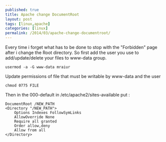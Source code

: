 ```yaml
---
published: true
title: Apache change DocumentRoot
layout: post
tags: [linux,apache]
categories: [linux]
permalink: /2014/03/apache-change-documentroot/
---
```

Every time i forget what has to be done to stop with the "Forbidden" page after i change the Root directory.
So first add the user you use to add/update/delete your files to www-data group.

```
usermod -a -G www-data mraiur
```


Update permissions of file that must be writable by www-data and the user

```
chmod 0775 FILE
```

Then in the 000-default in /etc/apache2/sites-available put :

```
DocumentRoot /NEW_PATH
<Directory "/NEW_PATH">
    Options Indexes FollowSymLinks
    AllowOverride None
    Require all granted
    Order allow,deny
    Allow from all
</Directory>
```
